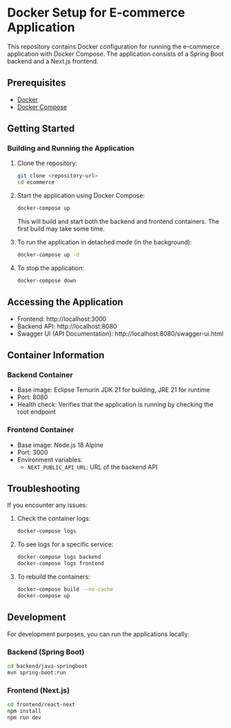# Docker Setup for E-commerce Application

This repository contains Docker configuration for running the e-commerce application with Docker Compose. The application consists of a Spring Boot backend and a Next.js frontend.

## Prerequisites

- [Docker](https://docs.docker.com/get-docker/)
- [Docker Compose](https://docs.docker.com/compose/install/)

## Getting Started

### Building and Running the Application

1. Clone the repository:
   ```bash
   git clone <repository-url>
   cd ecommerce
   ```

2. Start the application using Docker Compose:
   ```bash
   docker-compose up
   ```

   This will build and start both the backend and frontend containers. The first build may take some time.

3. To run the application in detached mode (in the background):
   ```bash
   docker-compose up -d
   ```

4. To stop the application:
   ```bash
   docker-compose down
   ```

## Accessing the Application

- Frontend: http://localhost:3000
- Backend API: http://localhost:8080
- Swagger UI (API Documentation): http://localhost:8080/swagger-ui.html

## Container Information

### Backend Container

- Base image: Eclipse Temurin JDK 21 for building, JRE 21 for runtime
- Port: 8080
- Health check: Verifies that the application is running by checking the root endpoint

### Frontend Container

- Base image: Node.js 18 Alpine
- Port: 3000
- Environment variables:
  - `NEXT_PUBLIC_API_URL`: URL of the backend API

## Troubleshooting

If you encounter any issues:

1. Check the container logs:
   ```bash
   docker-compose logs
   ```

2. To see logs for a specific service:
   ```bash
   docker-compose logs backend
   docker-compose logs frontend
   ```

3. To rebuild the containers:
   ```bash
   docker-compose build --no-cache
   docker-compose up
   ```

## Development

For development purposes, you can run the applications locally:

### Backend (Spring Boot)

```bash
cd backend/java-springboot
mvn spring-boot:run
```

### Frontend (Next.js)

```bash
cd frontend/react-next
npm install
npm run dev
```